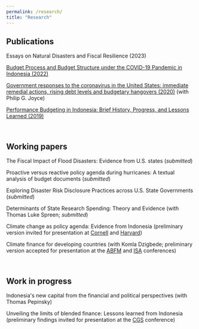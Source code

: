 ```yaml
---
permalink: /research/
title: "Research"
---
```


Publications
---
Essays on Natural Disasters and Fiscal Resilience (2023)

[Budget Process and Budget Structure under the COVID-19 Pandemic in Indonesia (2022)](https://docs.google.com/gview?embedded=true&url=https://asuryoprabowo.github.io/files/2022_SuryoPrabowo.pdf)

[Government responses to the coronavirus in the United States: immediate remedial actions, rising debt levels and budgetary hangovers (2020)](https://docs.google.com/gview?embedded=true&url=https://asuryoprabowo.github.io/files/2020_Joyce_SuryoPrabowo.pdf) (with Philip G. Joyce)

[Performance Budgeting in Indonesia: Brief History, Progress, and Lessons Learned (2019)](https://docs.google.com/gview?embedded=true&url=https://asuryoprabowo.github.io/files/2019_SuryoPrabowo.pdf)

<br />

Working papers
---
The Fiscal Impact of Flood Disasters: Evidence from U.S. states (_submitted_)

Proactive versus reactive policy agenda during hurricanes: A textual analysis of budget documents (_submitted_)

Exploring Disaster Risk Disclosure Practices across U.S. State Governments (_submitted_)

Determinants of State Research Spending: Theory and Evidence (with Thomas Luke Spreen; _submitted_)

Climate change as policy agenda: Evidence from Indonesia (preliminary version invited for presentation at [Cornell](https://events.cornell.edu/event/climate_change_as_policy_agenda_evidence_from_indonesia) and [Harvard](https://chinaproject.harvard.edu/event/climate-resilience))

Climate finance for developing countries (with Komla Dzigbede; preliminary version accepted for presentation at the [ABFM](https://abfm.org/annual-conference-2024/) and [ISA](https://www.isanet.org/Conferences/Virtual-2024) conferences)

<br />

Work in progress
---
Indonesia's new capital from the financial and political perspectives (with Thomas Pepinsky)

Unveiling the limits of blended finance: Lessons learned from Indonesia (preliminary findings invited for presentation at the [CGS](https://spp.umd.edu/events/conference-indonesias-place-addressing-climate-change-southeast-asia) conference)
